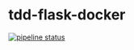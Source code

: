 # tdd-flask-docker

[![pipeline status](https://gitlab.com/sbathgate/flask-tdd-docker/badges/master/pipeline.svg)](https://gitlab.com/sbathgate/flask-tdd-docker/commits/master)